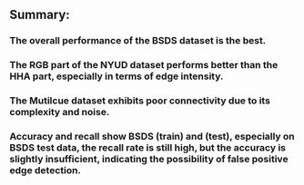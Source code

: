 ## Summary:
### The overall performance of the BSDS dataset is the best.
### The RGB part of the NYUD dataset performs better than the HHA part, especially in terms of edge intensity.
### The Mutilcue dataset exhibits poor connectivity due to its complexity and noise.
### Accuracy and recall show BSDS (train) and (test), especially on BSDS test data, the recall rate is still high, but the accuracy is slightly insufficient, indicating the possibility of false positive edge detection.
